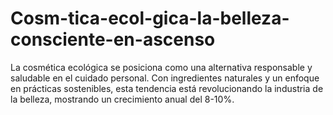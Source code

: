 # Cosm-tica-ecol-gica-la-belleza-consciente-en-ascenso
La cosmética ecológica se posiciona como una alternativa responsable y saludable en el cuidado personal. Con ingredientes naturales y un enfoque en prácticas sostenibles, esta tendencia está revolucionando la industria de la belleza, mostrando un crecimiento anual del 8-10%.
